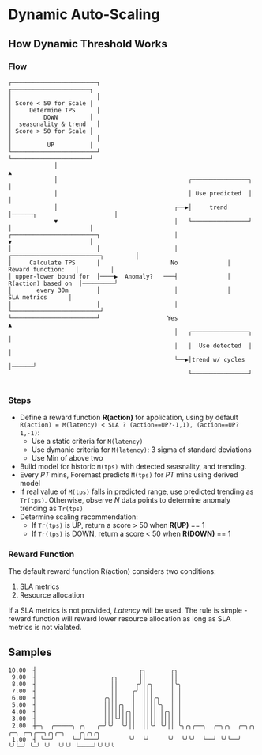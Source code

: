 # Dynamic Auto-Scaling

## How Dynamic Threshold Works

### Flow
```
┌────────────────────────┐                                                            ┌──────────────────────┐
│                        │                                                            │ Score < 50 for Scale │
│     Determine TPS      │                                                            │         DOWN         │
│  seasonality & trend   │                                                            │ Score > 50 for Scale │
│                        │                                                            │          UP          │
└────────────────────────┘                                                            └──────────────────────┘
             │                                                                                    ▲
             │                                     ┌────────────────┐                             │
             │                                     │ Use predicted  │                             │
             │                                 ┌──▶│     trend      │──────┐                      │
             ▼                                 │   └────────────────┘      │                      │
┌────────────────────────┐                     │                           ▼                      │
│                        │                     │              ┌─────────────────────────┐         │
│     Calculate TPS      │                    No              │      Reward function:   │         │
│ upper-lower bound for  │────▶  Anomaly?   ───┤              │     R(action) based on  │─────────┘
│       every 30m        │                     │              │        SLA metrics      │
│                        │                     │              └─────────────────────────┘
└────────────────────────┘                   Yes                           ▲
                                               │   ┌────────────────┐      │
                                               │   │  Use detected  │      │
                                               └──▶│trend w/ cycles │──────┘
                                                   └────────────────┘


```
### Steps
- Define a reward function __R(action)__ for application, using by default
`R(action) = M(latency) < SLA ? (action==UP?-1,1), (action==UP?1,-1)`:
  - Use a static criteria for `M(latency)`
  - Use dymanic criteria for `M(latency)`: 3 sigma of standard deviations
  - Use Min of above two
- Build model for historic `M(tps)` with detected seasnality, and trending.
- Every *PT* mins, Foremast predicts `M(tps)` for *PT* mins using derived model
- If real value of `M(tps)` falls in predicted range, use predicted trending as `Tr(tps)`.
Otherwise, observe *N* data points to determine anomaly trending as `Tr(tps)`
- Determine scaling recommendation:
  - If `Tr(tps)` is UP, return a score > 50 when __R(UP)__ == 1
  - If `Tr(tps)` is DOWN, return a score < 50 when __R(DOWN)__ == 1

### Reward Function
The default reward function R(action) considers two conditions:
1. SLA metrics
2. Resource allocation

If a SLA metrics is not provided, *Latency* will be used.
The rule is simple - reward function will
reward lower resource allocation as long as SLA metrics is not vialated.

## Samples

```
10.00  ┤                             ╭╮       ╭╮
 9.00  ┤                     ╭╮      ││       ││
 8.00  ┤                     ││     ╭╯│╭╮     │╰╮
 7.00  ┤                     ││    ╭╯ │││     │ │
 6.00  ┤                   ╭╮││    │  │││╭╮   │ │
 5.00  ┤                   ││││╭╮  │  ││││╰╮  │ │
 4.00  ┤                   ││││││╭╮│  ││││ │╭╮│ │
 3.00  ┤                   │││╰╯││││  ││││ ││││ │
 2.00  ┼─╮  ╭─────╮ ╭╮   ╭─╯╰╯  ╰╯││  ││╰╯ ╰╯││ ╰╮╭╮╭──╮  ╭─╮╭╮  ╭─╮╭╮ ╭─╮ ╭─╮╭──╮╭╮╭─╮    ╭╮╭╮╭╮
 1.00  ┤ ╰──╯     ╰─╯╰───╯        ╰╯  ╰╯     ╰╯  ╰╯╰╯  ╰──╯ ╰╯╰──╯ ╰╯╰─╯ ╰─╯ ╰╯  ╰╯╰╯ ╰────╯╰╯╰╯╰

```
